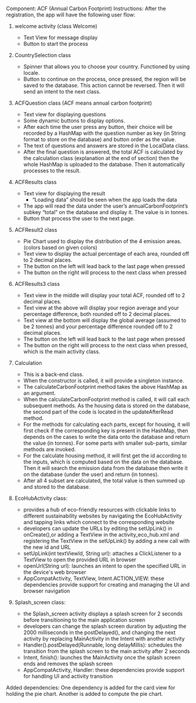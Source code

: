 Component: ACF (Annual Carbon Footprint)
Instructions:
After the registration, the app will have the following user flow:
1. welcome activity (class Welcome)
    * Text View for message display
    * Button to start the process

2. CountrySelection class 
    * Spinner that allows you to choose your country. Functioned by using locale.
    * Button to continue on the process, once pressed, the region will be saved to the database. This action cannot be reversed. Then it will send an intent to the next class.

3. ACFQuestion class (ACF means annual carbon footprint)
    * Text view for displaying questions
    * Some dynamic buttons to display options. 
    * After each time the user press any button, their choice will be recorded by a HashMap with the question number as key (in String format to store on the database) and button order as the value. 
    * The text of questions and answers are stored in the LocalData class. 
    * After the final question is answered, the total ACF is calculated by the calculation class (explanation at the end of section) then the whole HashMap is uploaded to the database. Then it automatically processes to the result.

4. ACFResults class
    * Text view for displaying the result
        * “Loading data” should be seen when the app loads the data
    * The app will read the data under the user’s annualCarbonFootprint’s subkey “total” on the database and display it. The value is in tonnes.
    * Button that process the user to the next page.

5. ACFResult2 class
    * Pie Chart used to display the distribution of the 4 emission areas. (colors based on given colors)
    * Text view to display the actual percentage of each area, rounded off to 2 decimal places.
    * The button on the left will lead back to the last page when pressed
    * The button on the right will process to the next class when pressed

6. ACFResults3 class
    * Text view in the middle will display your total ACF, rounded off to 2 decimal places.
    * Text view at the above will display your region average and your percentage difference, both rounded off to 2 decimal places.
    * Text view at the bottom will display the global average (assumed to be 2 tonnes) and your percentage difference rounded off to 2 decimal places.
    * The button on the left will lead back to the last page when pressed
    * The button on the right will process to the next class when pressed, which is the main activity class.

7. Calculation
    * This is a back-end class.
    * When the constructor is called, it will provide a singleton instance.
    * The calculateCarbonFootprint method takes the above HashMap as an argument.
    * When the calculateCarbonFootprint method is called, it will call each subsequent methods. As the housing data is stored on the database, the second part of the code is located in the updateAfterRead method.
    * For the methods for calculating each parts, except for housing, it will first check if the corresponding key is present in the HashMap, then depends on the cases to write the data onto the database and return the value (in tonnes). For some parts with smaller sub-parts, similar methods are invoked.
    * For the calculate housing method, it will first get the id according to the inputs, which is computed based on the data on the database. Then it will search the emission data from the database then write it on the database (under the user) and return (in tonnes).
    * After all 4 subset are calculated, the total value is then summed up and stored to the database.

8. EcoHubActivity class:
   * provides a hub of eco-friendly resources with clickable links to different sustainability websites by navigating the EcoHubActivity and tapping links which connect to the corresponding website
   * developers can update the URLs by editing the setUpLink() in onCreate(),or adding a TextView in the activity_eco_hub.xml and registering the TextView in the setUpLink() by adding a new call with the new id and URL
   * setUpLink(int textViewId, String url): attaches a ClickListener to a TextView to open the provided URL in browser
   * openUrl(String url): launches an intent to open the specified URL in the device's web browser
   * AppCompatActivity, TextView, Intent.ACTION_VIEW: these dependencies provide support for creating and managing the UI and browser navigation

9. Splash_screen class:
   * the Splash_screen activity displays a splash screen for 2 seconds before transitioning to the main application screen
   * developers can change the splash screen duration by adjusting the 2000 milliseconds in the postDelayed(), and changing the next activity by replacing MainActivity in the Intent with another activity
   * Handler().postDelayed(Runnable, long delayMillis): schedules the transition from the splash screen to the main activity after 2 seconds
   * Intent, finish(): launches the MainActivity once the splash screen ends and removes the splash screen
   * AppCompatActivity, Handler: these dependencies provide support for handling UI and activity transition


Added dependencies:
One dependency is added for the card view for holding the pie chart. Another is added to compute the pie chart.
